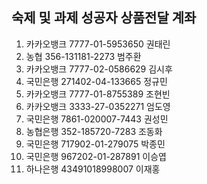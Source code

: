 ## 숙제 및 과제 성공자 상품전달 계좌
1. 카카오뱅크 7777-01-5953650 권태린
2. 농협 356-131181-2273 범주환
3. 카카오뱅크 7777-02-0586629 김시후
4. 국민은행 271402-04-133665 정규민
5. 카카오뱅크 7777-01-8755389 조현빈
6. 카카오뱅크 3333-27-0352271 엄도영
7. 국민은행 7861-020007-7443 권성민
8. 농협은행 352-185720-7283 조동화
9. 국민은행 717902-01-279075 박종민
10. 국민은행 967202-01-287891 이승엽
11. 하나은행 43491018998007 이재홍
